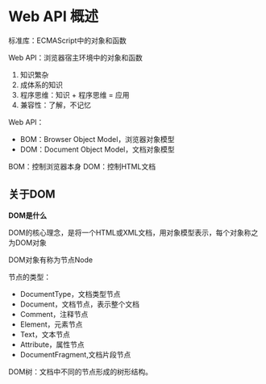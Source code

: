 # Web API 概述

标准库：ECMAScript中的对象和函数

Web API：浏览器宿主环境中的对象和函数

1. 知识繁杂
2. 成体系的知识
3. 程序思维：知识 + 程序思维 = 应用
4. 兼容性：了解，不记忆

Web API：

- BOM：Browser Object Model，浏览器对象模型
- DOM：Document Object Model，文档对象模型

BOM：控制浏览器本身
DOM：控制HTML文档

## 关于DOM

**DOM是什么**

DOM的核心理念，是将一个HTML或XML文档，用对象模型表示，每个对象称之为DOM对象

DOM对象有称为节点Node

节点的类型：

- DocumentType，文档类型节点
- Document，文档节点，表示整个文档
- Comment，注释节点
- Element，元素节点
- Text，文本节点
- Attribute，属性节点
- DocumentFragment,文档片段节点

DOM树：文档中不同的节点形成的树形结构。
